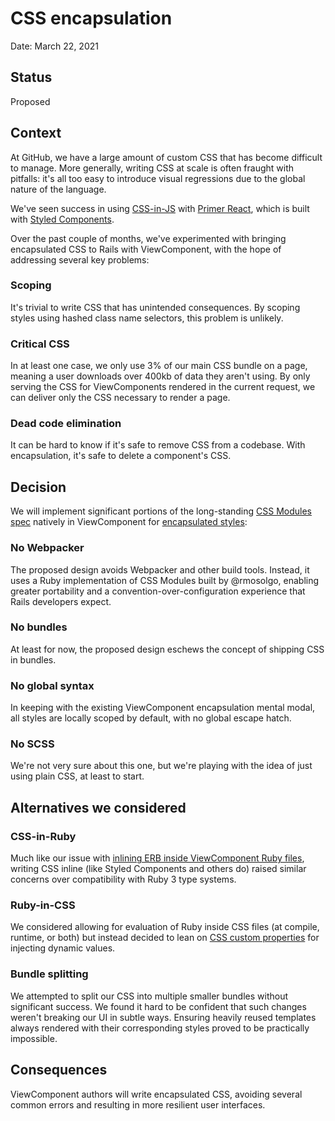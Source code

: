 # CSS encapsulation

Date: March 22, 2021

## Status

Proposed

## Context

At GitHub, we have a large amount of custom CSS that has become difficult to manage. More generally, writing CSS at scale is often fraught with pitfalls: it's all too easy to introduce visual regressions due to the global nature of the language.

We've seen success in using [CSS-in-JS](https://www.youtube.com/watch?v=ull9iCMTGDE) with [Primer React](https://primer.style/components/), which is built with [Styled Components](https://styled-components.com).

Over the past couple of months, we've experimented with bringing encapsulated CSS to Rails with ViewComponent, with the hope of addressing several key problems:

### Scoping

It's trivial to write CSS that has unintended consequences. By scoping styles using hashed class name selectors, this problem is unlikely.

### Critical CSS

In at least one case, we only use 3% of our main CSS bundle on a page, meaning a user downloads over 400kb of data they aren't using. By only serving the CSS for ViewComponents rendered in the current request, we can deliver only the CSS necessary to render a page.

### Dead code elimination

It can be hard to know if it's safe to remove CSS from a codebase. With encapsulation, it's safe to delete a component's CSS.

## Decision

We will implement significant portions of the long-standing [CSS Modules spec](https://github.com/css-modules/css-modules) natively in ViewComponent for [encapsulated styles](https://medium.com/seek-blog/the-end-of-global-css-90d2a4a06284):

### No Webpacker

The proposed design avoids Webpacker and other build tools. Instead, it uses a Ruby implementation of CSS Modules built by @rmosolgo, enabling greater portability and a convention-over-configuration experience that Rails developers expect.

### No bundles

At least for now, the proposed design eschews the concept of shipping CSS in bundles.

### No global syntax

In keeping with the existing ViewComponent encapsulation mental modal, all styles are locally scoped by default, with no global escape hatch.

### No SCSS

We're not very sure about this one, but we're playing with the idea of just using plain CSS, at least to start.

## Alternatives we considered

### CSS-in-Ruby

Much like our issue with [inlining ERB inside ViewComponent Ruby files](https://github.com/github/view_component/commit/5d3806a2a9ec0187574ac6c64a0ae90e655691ae#diff-b335630551682c19a781afebcf4d07bf978fb1f8ac04c6bf87428ed5106870f5R173), writing CSS inline (like Styled Components and others do) raised similar concerns over compatibility with Ruby 3 type systems.

### Ruby-in-CSS

We considered allowing for evaluation of Ruby inside CSS files (at compile, runtime, or both) but instead decided to lean on [CSS custom properties](https://developer.mozilla.org/en-US/docs/Web/CSS/Using_CSS_custom_properties) for injecting dynamic values.

### Bundle splitting

We attempted to split our CSS into multiple smaller bundles without significant success. We found it hard to be confident that such changes weren't breaking our UI in subtle ways. Ensuring heavily reused templates always rendered with their corresponding styles proved to be practically impossible.

## Consequences

ViewComponent authors will write encapsulated CSS, avoiding several common errors and resulting in more resilient user interfaces.
